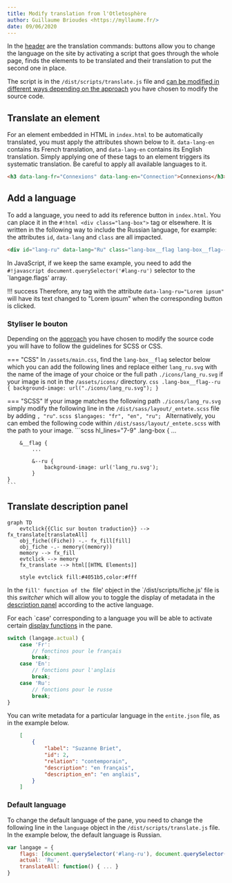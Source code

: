 ```yaml
---
title: Modify translation from l'Otletosphère
author: Guillaume Brioudes <https://myllaume.fr/>
date: 09/06/2020
---
```


In the [header](../usage/interface-elements.md#header) are the translation commands: buttons allow you to change the language on the site by activating a script that goes through the whole page, finds the elements to be translated and their translation to put the second one in place.

The script is in the `/dist/scripts/translate.js` file and [can be modified in different ways depending on the approach](./dev-tools.md) you have chosen to modify the source code.

## Translate an element

For an element embedded in HTML in `index.html` to be automatically translated, you must apply the attributes shown below to it. `data-lang-en` contains its French translation, and `data-lang-en` contains its English translation. Simply applying one of these tags to an element triggers its systematic translation. Be careful to apply all available languages to it.

```html
<h3 data-lang-fr="Connexions" data-lang-en="Connection">Connexions</h3>
```

## Add a language

To add a language, you need to add its reference button in `index.html`. You can place it in the `#!html <div class="lang-box">` tag or elsewhere. It is written in the following way to include the Russian language, for example: the attributes `id`, `data-lang` and `class` are all impacted.

```html
<div id="lang-ru" data-lang="Ru" class="lang-box__flag lang-box__flag--ru"></div>
```

In JavaScript, if we keep the same example, you need to add the `#!javascript document.querySelector('#lang-ru')` selector to the `langage.flags' array.

!!! success
    Therefore, any tag with the attribute `data-lang-ru="Lorem ipsum"` will have its text changed to "Lorem ipsum" when the corresponding button is clicked.

### Styliser le bouton

Depending on the [approach](./dev-tools.md) you have chosen to modify the source code you will have to follow the guidelines for SCSS or CSS.

=== "CSS"
    In `/assets/main.css`, find the `lang-box__flag` selector below which you can add the following lines and replace either `lang_ru.svg` with the name of the image of your choice or the full path `./icons/lang_ru.svg` if your image is not in the `/assets/icons/` directory.
    ```css
    .lang-box__flag--ru {
        background-image: url("./icons/lang_ru.svg");
    }
    ```

=== "SCSS"
    If your image matches the following path `./icons/lang_ru.svg` simply modify the following line in the `/dist/sass/layout/_entete.scss` file by adding `, "ru"`.
    ```scss
    $langages: "fr", "en", "ru";
    ```
    Alternatively, you can embed the following code within `/dist/sass/layout/_entete.scss` with the path to your image.
    ```scss hl_lines="7-9"
    .lang-box {
        ...

        &__flag {
            ...

            &--ru {
                background-image: url('lang_ru.svg');
            }
    }
    ```

## Translate description panel

```mermaid
graph TD
    evtclick{{Clic sur bouton traduction}} --> fx_translate[translateAll]
    obj_fiche((Fiche)) -.- fx_fill[fill]
    obj_fiche -.- memory((memory))
    memory --> fx_fill
    evtclick --> memory
    fx_translate --> html[[HTML Elements]]

    style evtclick fill:#4051b5,color:#fff
```

In the `fill' function of the `file' object in the `/dist/scripts/fiche.js' file is this *switcher* which will allow you to toggle the display of metadata in the [description panel](../usage/interface-elements.md#description-panel) according to the active language.

For each `case' corresponding to a language you will be able to activate certain [display functions](.modify-description-panel.md#injection) in the pane.

```javascript hl_lines="8"
switch (langage.actual) {
    case 'Fr':
        // fonctinos pour le français
        break;
    case 'En':
        // fonctions pour l'anglais
        break;
    case 'Ru':
        // fonctions pour le russe
        break;
}
```

You can write metadata for a particular language in the `entite.json` file, as in the example below.

```json hl_lines="6 7"
    [
        {
            "label": "Suzanne Briet",
            "id": 2,
            "relation": "contemporain",
            "description": "en français",
            "description_en": "en anglais",
        }
    ]
```

### Default language

To change the default language of the pane, you need to change the following line in the `language` object in the `/dist/scripts/translate.js` file. In the example below, the default language is Russian.

```javascript hl_lines="3"
var langage = {
    flags: [document.querySelector('#lang-ru'), document.querySelector('#lang-en')],
    actual: 'Ru',
    translateAll: function() { ... }
}
```